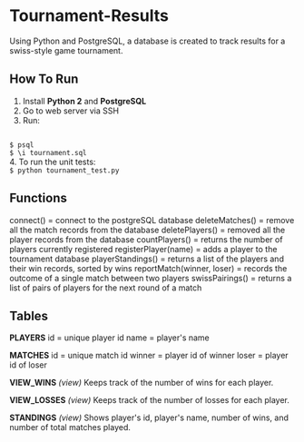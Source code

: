 # Tournament-Results
Using Python and PostgreSQL, a database is created to track results for a swiss-style game tournament.

## How To Run
1. Install **Python 2** and **PostgreSQL**
2. Go to web server via SSH
3. Run:
<code>
$ psql
$ \i tournament.sql
</code>
4. To run the unit tests:
<code>
$ python tournament_test.py
</code>

## Functions
connect() = connect to the postgreSQL database
deleteMatches() = remove all the match records from the database
deletePlayers() = removed all the player records from the database
countPlayers() = returns the number of players currently registered
registerPlayer(name) = adds a player to the tournament database
playerStandings() = returns a list of the players and their win records, sorted by wins
reportMatch(winner, loser) = records the outcome of a single match between two players
swissPairings() = returns a list of pairs of players for the next round of a match

## Tables

**PLAYERS**
id = unique player id
name = player's name

**MATCHES**
id = unique match id
winner = player id of winner
loser = player id of loser

**VIEW_WINS** _(view)_
Keeps track of the number of wins for each player.

**VIEW_LOSSES** _(view)_
Keeps track of the number of losses for each player.

**STANDINGS** _(view)_
Shows player's id, player's name, number of wins, and number of total matches played.
